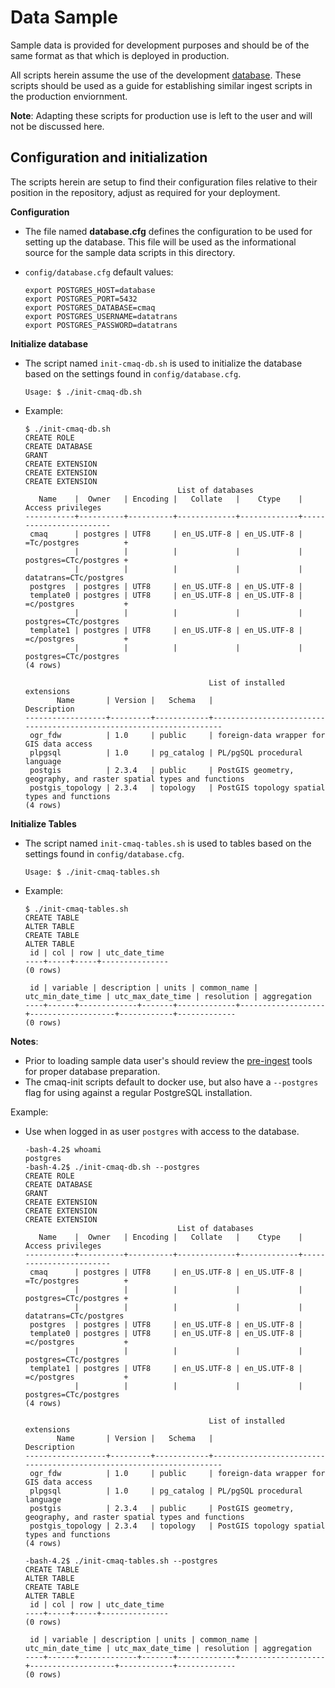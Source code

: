 # Data Sample

Sample data is provided for development purposes and should be of the same format as that which is deployed in production.

All scripts herein assume the use of the development [database](../postgres96). These scripts should be used as a guide for establishing similar ingest scripts in the production enviornment.

**Note**: Adapting these scripts for production use is left to the user and will not be discussed here.

## Configuration and initialization

The scripts herein are setup to find their configuration files relative to their position in the repository, adjust as required for your deployment.

**Configuration**

- The file named **database.cfg** defines the configuration to be used for setting up the database. This file will be used as the informational source for the sample data scripts in this directory.

- `config/database.cfg` default values:

	```config
	export POSTGRES_HOST=database
	export POSTGRES_PORT=5432
	export POSTGRES_DATABASE=cmaq
	export POSTGRES_USERNAME=datatrans
	export POSTGRES_PASSWORD=datatrans
	```

**Initialize database**

- The script named `init-cmaq-db.sh` is used to initialize the database based on the settings found in `config/database.cfg`.

	```
	Usage: $ ./init-cmaq-db.sh
	```

- Example:

	```
	$ ./init-cmaq-db.sh
	CREATE ROLE
	CREATE DATABASE
	GRANT
	CREATE EXTENSION
	CREATE EXTENSION
	CREATE EXTENSION
	                                  List of databases
	   Name    |  Owner   | Encoding |   Collate   |    Ctype    |   Access privileges
	-----------+----------+----------+-------------+-------------+------------------------
	 cmaq      | postgres | UTF8     | en_US.UTF-8 | en_US.UTF-8 | =Tc/postgres          +
	           |          |          |             |             | postgres=CTc/postgres +
	           |          |          |             |             | datatrans=CTc/postgres
	 postgres  | postgres | UTF8     | en_US.UTF-8 | en_US.UTF-8 |
	 template0 | postgres | UTF8     | en_US.UTF-8 | en_US.UTF-8 | =c/postgres           +
	           |          |          |             |             | postgres=CTc/postgres
	 template1 | postgres | UTF8     | en_US.UTF-8 | en_US.UTF-8 | =c/postgres           +
	           |          |          |             |             | postgres=CTc/postgres
	(4 rows)
	
	                                         List of installed extensions
	       Name       | Version |   Schema   |                             Description
	------------------+---------+------------+---------------------------------------------------------------------
	 ogr_fdw          | 1.0     | public     | foreign-data wrapper for GIS data access
	 plpgsql          | 1.0     | pg_catalog | PL/pgSQL procedural language
	 postgis          | 2.3.4   | public     | PostGIS geometry, geography, and raster spatial types and functions
	 postgis_topology | 2.3.4   | topology   | PostGIS topology spatial types and functions
	(4 rows)
	```

**Initialize Tables**

- The script named `init-cmaq-tables.sh` is used to tables based on the settings found in `config/database.cfg`.

	```
	Usage: $ ./init-cmaq-tables.sh
	```

- Example:

	```
	$ ./init-cmaq-tables.sh
	CREATE TABLE
	ALTER TABLE
	CREATE TABLE
	ALTER TABLE
	 id | col | row | utc_date_time
	----+-----+-----+---------------
	(0 rows)
	
	 id | variable | description | units | common_name | utc_min_date_time | utc_max_date_time | resolution | aggregation
	----+------+-------------+-------+-------------+-------------------+-------------------+------------+-------------
	(0 rows)
	```
	
**Notes**: 

- Prior to loading sample data user's should review the [pre-ingest](../data-tools) tools for proper database preparation.
- The cmaq-init scripts default to docker use, but also have a `--postgres` flag for using against a regular PostgreSQL installation.

Example:

- Use when logged in as user `postgres` with access to the database.

	```
	-bash-4.2$ whoami
	postgres
	-bash-4.2$ ./init-cmaq-db.sh --postgres
	CREATE ROLE
	CREATE DATABASE
	GRANT
	CREATE EXTENSION
	CREATE EXTENSION
	CREATE EXTENSION
	                                  List of databases
	   Name    |  Owner   | Encoding |   Collate   |    Ctype    |   Access privileges
	-----------+----------+----------+-------------+-------------+------------------------
	 cmaq      | postgres | UTF8     | en_US.UTF-8 | en_US.UTF-8 | =Tc/postgres          +
	           |          |          |             |             | postgres=CTc/postgres +
	           |          |          |             |             | datatrans=CTc/postgres
	 postgres  | postgres | UTF8     | en_US.UTF-8 | en_US.UTF-8 |
	 template0 | postgres | UTF8     | en_US.UTF-8 | en_US.UTF-8 | =c/postgres           +
	           |          |          |             |             | postgres=CTc/postgres
	 template1 | postgres | UTF8     | en_US.UTF-8 | en_US.UTF-8 | =c/postgres           +
	           |          |          |             |             | postgres=CTc/postgres
	(4 rows)
	
	                                         List of installed extensions
	       Name       | Version |   Schema   |                             Description
	------------------+---------+------------+---------------------------------------------------------------------
	 ogr_fdw          | 1.0     | public     | foreign-data wrapper for GIS data access
	 plpgsql          | 1.0     | pg_catalog | PL/pgSQL procedural language
	 postgis          | 2.3.4   | public     | PostGIS geometry, geography, and raster spatial types and functions
	 postgis_topology | 2.3.4   | topology   | PostGIS topology spatial types and functions
	(4 rows)
	
	-bash-4.2$ ./init-cmaq-tables.sh --postgres
	CREATE TABLE
	ALTER TABLE
	CREATE TABLE
	ALTER TABLE
	 id | col | row | utc_date_time
	----+-----+-----+---------------
	(0 rows)
	
	 id | variable | description | units | common_name | utc_min_date_time | utc_max_date_time | resolution | aggregation
	----+------+-------------+-------+-------------+-------------------+-------------------+------------+-------------
	(0 rows)
	```